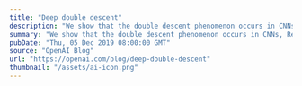 ```yaml
---
title: "Deep double descent"
description: "We show that the double descent phenomenon occurs in CNNs, ResNets, and transformers: performance first improves, then gets worse, and then improves again with increasing model size, data size, or training time. This effect is often avoided through careful regularization. While this behavior appears to be fairly universal, we don’t yet fully understand why it happens, and view further study of this phenomenon as an important research direction."
summary: "We show that the double descent phenomenon occurs in CNNs, ResNets, and transformers: performance first improves, then gets worse, and then improves again with increasing model size, data size, or training time. This effect is often avoided through careful regularization. While this behavior appears to be fairly universal, we don’t yet fully understand why it happens, and view further study of this phenomenon as an important research direction."
pubDate: "Thu, 05 Dec 2019 08:00:00 GMT"
source: "OpenAI Blog"
url: "https://openai.com/blog/deep-double-descent"
thumbnail: "/assets/ai-icon.png"
---
```


